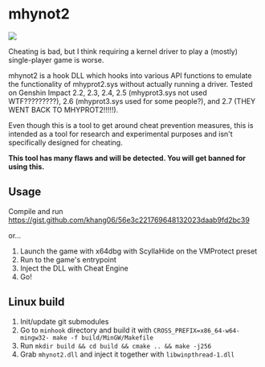 # mhynot2
![](https://i.imgur.com/elNjsSM.png)

Cheating is bad, but I think requiring a kernel driver to play a (mostly) single-player game is worse.

mhynot2 is a hook DLL which hooks into various API functions to emulate the functionality of mhyprot2.sys without actually running a driver. Tested on Genshin Impact 2.2, 2.3, 2.4, 2.5 (mhyprot3.sys not used WTF?????????), 2.6 (mhyprot3.sys used for some people?), and 2.7 (THEY WENT BACK TO MHYPROT2!!!!!).

Even though this is a tool to get around cheat prevention measures, this is intended as a tool for research and experimental purposes and isn't specifically designed for cheating.

**This tool has many flaws and will be detected. You will get banned for using this.**

## Usage
Compile and run https://gist.github.com/khang06/56e3c221769648132023daab9fd2bc39

or...

1. Launch the game with x64dbg with ScyllaHide on the VMProtect preset
2. Run to the game's entrypoint
3. Inject the DLL with Cheat Engine
4. Go!

## Linux build
1. Init/update git submodules
1. Go to `minhook` directory and build it with `CROSS_PREFIX=x86_64-w64-mingw32- make -f build/MinGW/Makefile`
1. Run `mkdir build && cd build && cmake .. && make -j256`
1. Grab `mhynot2.dll` and inject it together with `libwinpthread-1.dll`

